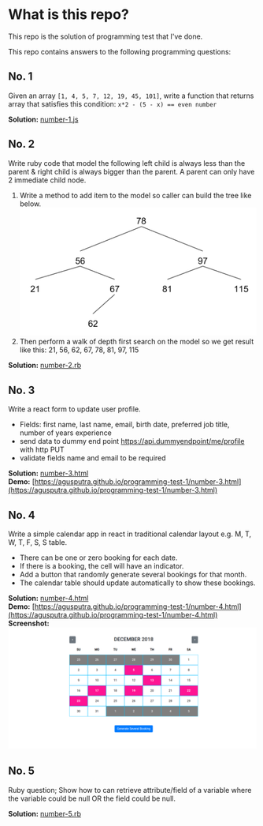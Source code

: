 
# What is this repo?
This repo is the solution of programming test that I've done.

This repo contains answers to the following programming questions:

## No. 1
Given an array `[1, 4, 5, 7, 12, 19, 45, 101]`, write a function that returns array that satisfies this condition: `x*2 - (5 - x) == even number`

**Solution:** [number-1.js](number-1.js)

## No. 2 
Write ruby code that model the following left child is always less than the parent & right child is always bigger than the parent. A parent can only have 2 immediate child node. 
   1. Write a method to add item to the model so caller can build the tree like below. ![tree](tree.png)
   2. Then perform a walk of depth first search on the model so we get result like this: 21, 56, 62, 67, 78, 81, 97, 115

**Solution:** [number-2.rb](number-2.rb)

## No. 3 
Write a react form to update user profile. 
   - Fields: first name, last name, email, birth date, preferred job title, number of years experience
   - send data to dummy end point https://api.dummyendpoint/me/profile with http PUT
   - validate fields name and email to be required  

**Solution:** [number-3.html](number-3.html)  
**Demo:** [https://agusputra.github.io/programming-test-1/number-3.html](https://agusputra.github.io/programming-test-1/number-3.html)   

## No. 4 
Write a simple calendar app in react in traditional calendar layout e.g. M, T, W, T, F, S, S table. 
   - There can be one or zero booking for each date.
   - If there is a booking, the cell will have an indicator.
   - Add a button that randomly generate several bookings for that month.
   - The calendar table should update automatically to show these bookings.

**Solution:** [number-4.html](number-4.html)    
**Demo:** [https://agusputra.github.io/programming-test-1/number-4.html](https://agusputra.github.io/programming-test-1/number-4.html)  
**Screenshot:**
![calendar](calendar.png)


## No. 5 
Ruby question; Show how to can retrieve attribute/field of a variable where the variable could be null OR the field could be null.

**Solution:** [number-5.rb](number-5.rb)
